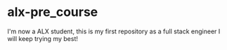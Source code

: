 # alx-pre_course
I'm now a ALX student, this is my first repository as a full stack engineer 
I will keep trying my best!
